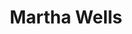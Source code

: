 ---
title: Martha Wells
author_slug: martha_wells
wikipedia_url: https://en.wikipedia.org/wiki/Martha_Wells
wikipedia_summary: |
  Martha Wells is an American writer of speculative fiction. She has published a number of science fiction and fantasy novels, young adult novels, media tie-ins, short stories, and nonfiction essays on SF/F subjects; her novels have been translated into twelve languages. Wells is praised for the complex, realistically detailed societies she creates; this is often credited to her academic background in anthropology.
layout: author
---